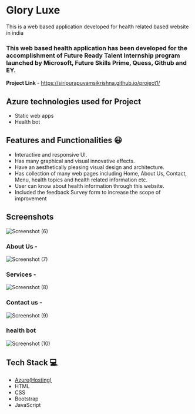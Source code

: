 # Glory Luxe

This is a web based application developed for health related based website in india

### This web based health application has been developed for the accomplishment of Future Ready Talent Internship program launched by Microsoft, Future Skills Prime, Quess, Github and EY.


**Project Link** - https://siripurapuvamsikrishna.github.io/project1/


## Azure technologies used for Project

- Static web apps
- Health bot

## Features and Functionalities 😃

- Interactive and responsive UI.
- Has many graphical and visual innovative effects.
- Have an aesthetically pleasing visual design and architecture.
- Has collection of many web pages including Home, About Us, Contact, Menu, health topics and health related information etc.
- User can know about health information through this website.
- Included the feedback Survey form to increase the scope of improvement 

## Screenshots

![Screenshot (6)](https://user-images.githubusercontent.com/116077966/202896738-ab0226f3-a1de-4883-a350-ab0ef7cf4562.png)



   

### About Us -

![Screenshot (7)](https://user-images.githubusercontent.com/116077966/202896742-165192d2-e039-43f9-a436-1f9b03a2d954.png)


### Services -

![Screenshot (8)](https://user-images.githubusercontent.com/116077966/202896745-55eed854-ded6-4cb0-944a-0f5685ba53f3.png)


### Contact us -
![Screenshot (9)](https://user-images.githubusercontent.com/116077966/202896777-e920d4bc-2553-4f3b-8d62-9fc1f8f57fbf.png)



### health bot

![Screenshot (10)](https://user-images.githubusercontent.com/116077966/202896781-c57f07a3-70f6-4eee-910d-f315b4ed3aff.png)



## Tech Stack 💻

- [Azure(Hosting)](https://azure.microsoft.com/en-in/features/azure-portal/)
- HTML
- CSS
- Bootstrap
- JavaScript
